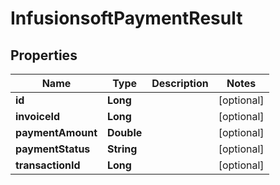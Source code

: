 
# InfusionsoftPaymentResult

## Properties
Name | Type | Description | Notes
------------ | ------------- | ------------- | -------------
**id** | **Long** |  |  [optional]
**invoiceId** | **Long** |  |  [optional]
**paymentAmount** | **Double** |  |  [optional]
**paymentStatus** | **String** |  |  [optional]
**transactionId** | **Long** |  |  [optional]



